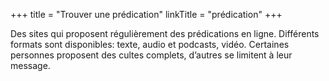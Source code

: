 +++
title = "Trouver une prédication"
linkTitle = "prédication"
+++

Des sites qui proposent régulièrement des prédications en ligne. Différents formats sont disponibles: texte, audio et podcasts, vidéo. Certaines personnes proposent des cultes complets, d’autres se limitent à leur message.
